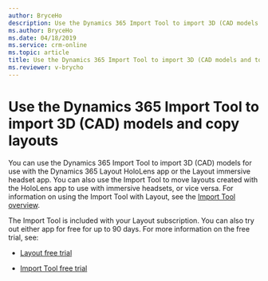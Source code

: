 ```yaml
---
author: BryceHo
description: Use the Dynamics 365 Import Tool to import 3D (CAD models and to copy layouts between HoloLens and immersive headsets
ms.author: BryceHo
ms.date: 04/18/2019
ms.service: crm-online
ms.topic: article
title: Use the Dynamics 365 Import Tool to import 3D (CAD models and to copy layouts between HoloLens and immersive headsets
ms.reviewer: v-brycho
---
```


# Use the Dynamics 365 Import Tool to import 3D (CAD) models and copy layouts

You can use the Dynamics 365 Import Tool to import 3D (CAD) models for use with the Dynamics 365 Layout HoloLens app or the Layout 
immersive headset app. You can also use the Import Tool to move layouts created with the HoloLens app to use with immersive headsets, 
or vice versa. For information on using the Import Tool with Layout, see the 
[Import Tool overview](https://docs.microsoft.com/en-us/dynamics365/mixed-reality/import-tool).

The Import Tool is included with your Layout subscription. You can also try out either app for free for up to 90 days. For more information on the free trial, see:

- [Layout free trial](try-layout-free.md)

- [Import Tool free trial](https://docs.microsoft.com/en-us/dynamics365/mixed-reality/import-tool/try-import-tool-free)


